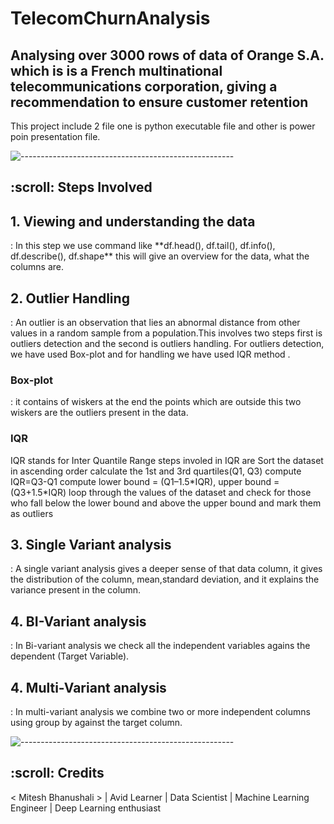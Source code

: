 # TelecomChurnAnalysis
<h2>Analysing over 3000 rows of data of Orange S.A. which is is a French multinational telecommunications corporation, giving a recommendation to ensure customer retention</h2>
This project include 2 file one is python executable file and other is power poin presentation file.

![-----------------------------------------------------](https://raw.githubusercontent.com/andreasbm/readme/master/assets/lines/rainbow.png)

<!-- Steps Involved -->
<h2 id="Steps Involved"> :scroll: Steps Involved</h2>

<h2>1. Viewing and understanding the data</h2>:
In this step we use command like **df.head(), df.tail(), df.info(), df.describe(), df.shape** this will give an overview for the data, what the columns are.

<h2>2. Outlier Handling</h2>:
An outlier is an observation that lies an abnormal distance from other values in a random sample from a population.This involves two steps first is outliers detection and the second is outliers handling. For outliers detection, we have used Box-plot and for handling we have used IQR method .
<h3>Box-plot</h3>: it contains of wiskers at the end the points which are outside this two wiskers are the outliers present in the data.
<h3>IQR</h3> IQR stands for Inter Quantile Range steps involed in IQR are 
Sort the dataset in ascending order
calculate the 1st and 3rd quartiles(Q1, Q3)
compute IQR=Q3-Q1
compute lower bound = (Q1–1.5*IQR), upper bound = (Q3+1.5*IQR)
loop through the values of the dataset and check for those who fall below the lower bound and above the upper bound and mark them as outliers

<h2>3. Single Variant analysis</h2>:
A single variant analysis gives a deeper sense of that data column, it gives the distribution of the column, mean,standard deviation, and it explains the variance present in the column.

<h2>4. BI-Variant analysis</h2>:
In Bi-variant analysis we check all the independent variables agains the dependent (Target Variable).

<h2>4. Multi-Variant analysis</h2>:
In multi-variant analysis we combine two or more independent columns using group by against the target column.


![-----------------------------------------------------](https://raw.githubusercontent.com/andreasbm/readme/master/assets/lines/rainbow.png)

<!-- CREDITS -->
<h2 id="credits"> :scroll: Credits</h2>

< Mitesh Bhanushali > | Avid Learner | Data Scientist | Machine Learning Engineer | Deep Learning enthusiast
